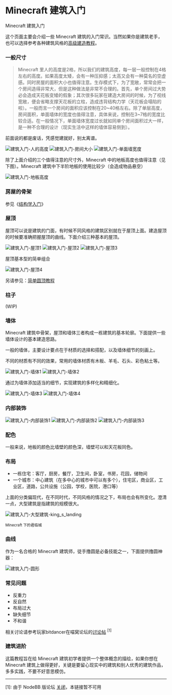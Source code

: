 # Minecraft 建筑入门

Minecraft 建筑入门

这个页面主要会介绍一些 Minecraft 建筑的入门常识。当然如果你是建筑老手，也可以选择参考各种建筑风格的[高级建造教程](space/building/building-style)。

### 一般尺寸

> Minecraft 里人的高度是2格，所以我们的建筑高度，每一层一般控制在4格左右的高度。如果高度太矮，会有一种压抑感；太高又会有一种莫名的空虚感。同时房屋的面积大小也值得注意。生存模式下，为了宽敞，常常会把一个房间造得非常大，但是这种做法是非常不合理的。首先，单个房间过大势必会造成天花板变矮的假象；其次很多玩家在建造大房间的时候，为了视线宽敞，便会省略支撑天花板的立柱，造成违背结构力学（天花板会塌陷的啦）。一般而言一个房间的面积应该控制在20\~40格左右。除了单层高度，房间面积，单面墙体的宽度也值得注意，具体来说，控制在3\~7格的宽度比较合适。在一般情况下，单面墙体宽度过长就如同单个房间面积过大一样，是一种不合理的设计（现实生活中这样的墙体容易侧到）。 

前面说的都是废话，凭感觉建就好，别太离谱。

![建筑入门-人的高度](../../assets/images/building-tutorial/TooltipFilter.png)    ![建筑入门-房间大小](../../assets/images/building-tutorial/建筑入门-房间大小.png)    ![建筑入门-单面墙宽度](../../assets/images/building-tutorial/建筑入门-单面墙宽度.png)

除了上面介绍的三个值得注意的尺寸外，Minecraft 中的地板高度也值得注意（见下图）。Minecraft 建筑中下半阶地板的使用比较少（会造成物品悬空）

![建筑入门-地板高度](../../assets/images/building-tutorial/建筑入门-地板高度.png)

### 房屋的骨架

参见《[结构学入门](space/building/architechture-introduction)》

### 屋顶

屋顶可以说是建筑的门面，有时候不同风格的建筑区别就在于屋顶上面。建造屋顶的时候要准确把握屋顶的曲线。下面介绍三种基本的屋顶。

![建筑入门-屋顶1](../../assets/images/building-tutorial/建筑入门-屋顶1.png)    ![建筑入门-屋顶2](../../assets/images/building-tutorial/建筑入门-屋顶2.png)    ![建筑入门-屋顶3](../../assets/images/building-tutorial/建筑入门-屋顶3.png)

屋顶基本型的简单组合

![建筑入门-屋顶4](../../assets/images/building-tutorial/建筑入门-屋顶4.png)

另请参见：[简单圆顶教程](space/building/tutorial-dome)

### 柱子

(WIP)

### 墙体

Minecraft 建筑中骨架，屋顶和墙体三者构成一栋建筑的基本轮廓。下面提供一些墙体设计的基本建造思路。

一般的墙体，主要设计要点在于材质的选择和搭配，以及墙体细节的刻画上。

不同的材质有不同的效果，常用的墙体材质有木板、羊毛、石头、彩色粘土等。

![建筑入门-墙体1](../../assets/images/building-tutorial/建筑入门-墙体1.png)    ![建筑入门-墙体2](../../assets/images/building-tutorial/建筑入门-墙体2.png)

通过为墙体添加适当的细节，实现建筑的多样化和精细化。

![建筑入门-墙体3](../../assets/images/building-tutorial/建筑入门-墙体3.png)    ![建筑入门-墙体4](../../assets/images/building-tutorial/建筑入门-墙体4.png)

### 内部装饰

![建筑入门-内部装饰1](../../assets/images/building-tutorial/建筑入门-内部装饰1.jpg)    ![建筑入门-内部装饰2](../../assets/images/building-tutorial/建筑入门-内部装饰2.jpg)    ![建筑入门-内部装饰3](../../assets/images/building-tutorial/建筑入门-内部装饰3.jpg)

### 配色

一般来说，地板的颜色比墙壁的颜色深，墙壁可以和天花板同色。

### 布局

- 一栋住宅：客厅，厨房，餐厅，卫生间，卧室，书房，花园，储物间
- 一个城市：中心建筑（在多中心的城市中可以有多个），住宅区，商业区，工业区，道路，公共设施（公园，学校，医院，港口等）

上面的分类偏现代，在不同时代，不同风格的情况之下，布局也会有所变化。澄清一点，大型建筑是指建筑的规模很大。

![建筑入门-大型建筑-king_s_landing](../../assets/images/building-tutorial/建筑入门-大型建筑-king_s_landing.jpg)

<sup>Minecraft 下的君临城<sup>

### 曲线

作为一名合格的 Minecraft 建筑师，徒手撸圆是必备技能之一，下面提供撸圆神器：

![建筑入门-圆形](../../assets/images/building-tutorial/建筑入门-圆形.jpg)

### 常见问题

- 反重力
- 反自然
- 布局过大
- 缺失细节
- 不和谐

相关讨论请参考玩家bitdancer在喵窝论坛的[讨论帖](https://bbs.nyaa.cat/topic/95/%E4%BD%9C%E4%B8%BA%E4%B8%80%E4%B8%AA%E4%B8%9A%E4%BD%99mc%E5%BB%BA%E7%AD%91%E5%B8%88%E5%AF%B9%E5%96%B5%E6%9C%8D%E7%9A%84%E5%BB%BA%E7%AD%91%E8%AF%84%E4%BB%B7) <sup>[1]</sup>

### 建筑进阶

这篇教程旨在给 Minecraft 建筑初学者提供一个整体概念的描绘，如果你想在 Minecraft 建筑上做得更好，关键是要留心现实中的建筑和别人优秀的建筑作品，多多实践，不要不好意思模仿。

----

[1]: 由于 NodeBB 版论坛 [关闭](https://wiki.nyaa.cat/changelog)，本链接暂不可用
